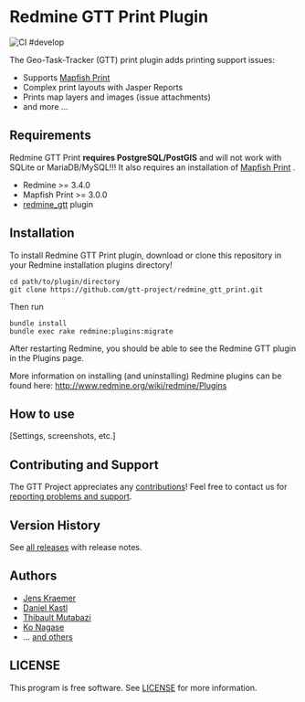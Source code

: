 # Redmine GTT Print Plugin

![CI #develop](https://github.com/gtt-project/redmine_gtt_print/workflows/Test%20with%20Redmine/badge.svg)

The Geo-Task-Tracker (GTT) print plugin adds printing support issues:

- Supports [Mapfish Print](https://github.com/mapfish/mapfish-print) 
- Complex print layouts with Jasper Reports
- Prints map layers and images (issue attachments)
- and more ...

## Requirements

Redmine GTT Print **requires PostgreSQL/PostGIS** and will not work with SQLite or MariaDB/MySQL!!!
It also requires an installation of [Mapfish Print](https://github.com/mapfish/mapfish-print) .

- Redmine >= 3.4.0
- Mapfish Print >= 3.0.0
- [redmine_gtt](https://github.com/gtt-project/redmine_gtt/) plugin

## Installation

To install Redmine GTT Print plugin, download or clone this repository in your Redmine installation plugins directory!

```
cd path/to/plugin/directory
git clone https://github.com/gtt-project/redmine_gtt_print.git
```

Then run

```
bundle install
bundle exec rake redmine:plugins:migrate
```

After restarting Redmine, you should be able to see the Redmine GTT plugin in the Plugins page.

More information on installing (and uninstalling) Redmine plugins can be found here: http://www.redmine.org/wiki/redmine/Plugins

## How to use

[Settings, screenshots, etc.]

## Contributing and Support

The GTT Project appreciates any [contributions](https://github.com/gtt-project/.github/blob/main/CONTRIBUTING.md)! Feel free to contact us for [reporting problems and support](https://github.com/gtt-project/.github/blob/main/CONTRIBUTING.md).

## Version History

See [all releases](https://github.com/gtt-project/redmine_gtt_print/releases) with release notes.

## Authors

- [Jens Kraemer](https://github.com/jkraemer)
- [Daniel Kastl](https://github.com/dkastl)
- [Thibault Mutabazi](https://github.com/eyewritecode)
- [Ko Nagase](https://github.com/sanak)
- ... [and others](https://github.com/gtt-project/redmine_gtt_print/graphs/contributors)

## LICENSE

This program is free software. See [LICENSE](LICENSE) for more information.

